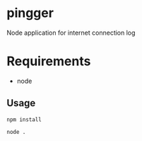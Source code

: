# pingger
Node application for internet connection log

# Requirements
- node

## Usage
```npm install```

```node .```
